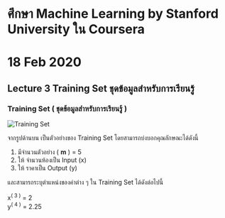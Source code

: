 # ศึกษา Machine Learning by Stanford University ใน Coursera
# 18 Feb 2020
## Lecture 3 Training Set ชุดข้อมูลสำหรับการเรียนรู้

### Training Set ( ชุดข้อมูลสำหรับการเรียนรู้ )

![Training Set](https://firebasestorage.googleapis.com/v0/b/selfblog-fcc59.appspot.com/o/image%2Fmachine-learning-stanford%2Ftraining-set-one-feature.png?alt=media&token=0eb5c70d-d110-44d3-ae39-3cf86be4caf3)


จากรูปด้านบน เป็นตัวอย่างของ Training Set โดยสามารถบ่งบอกคุณลักษณะได้ดังนี้

1. มีจำนวนตัวอย่าง ( __m__ ) = 5
2. ให้ จำนวนห้องเป็น Input (x)
3. ให้ ราคาเป็น Output (y)

และสามารถระบุตำแหน่งของค่าต่าง ๆ ใน Training Set ได้ดังต่อไปนี้


<div>x<sup>( 3 )</sup> = 2</div>
<div>y<sup>( 4 )</sup> = 2.25</div>
